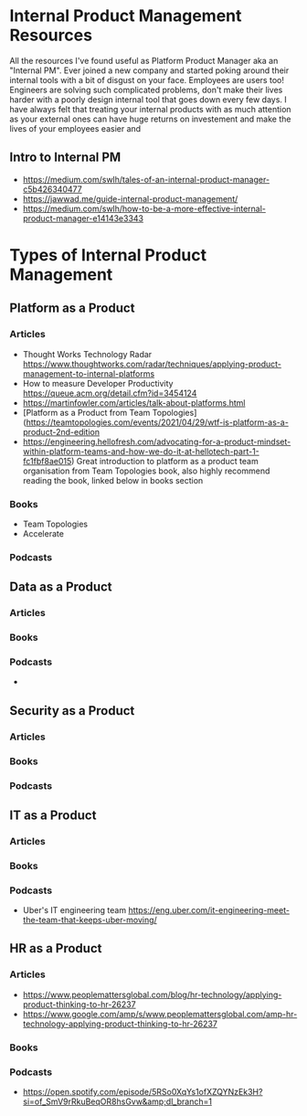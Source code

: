 # Internal Product Management Resources
All the resources I've found useful as Platform Product Manager aka an "Internal PM". Ever joined a new company and started poking around their internal tools with a bit of disgust on your face. Employees are users too! Engineers are solving such complicated problems, don't make their lives harder with a poorly design internal tool that goes down every few days. I have always felt that treating your internal products with as much attention as your external ones can have huge returns on investement and make the lives of your employees easier and 

## Intro to Internal PM
- https://medium.com/swlh/tales-of-an-internal-product-manager-c5b426340477
- https://jawwad.me/guide-internal-product-management/
- https://medium.com/swlh/how-to-be-a-more-effective-internal-product-manager-e14143e3343

# Types of Internal Product Management 

## Platform as a Product

### Articles
- Thought Works Technology Radar https://www.thoughtworks.com/radar/techniques/applying-product-management-to-internal-platforms
- How to measure Developer Productivity https://queue.acm.org/detail.cfm?id=3454124
- https://martinfowler.com/articles/talk-about-platforms.html
- [Platform as a Product from Team Topologies](https://teamtopologies.com/events/2021/04/29/wtf-is-platform-as-a-product-2nd-edition
- https://engineering.hellofresh.com/advocating-for-a-product-mindset-within-platform-teams-and-how-we-do-it-at-hellotech-part-1-fc1fbf8ae015) Great introduction to platform as a product team organisation from Team Topologies book, also highly recommend reading the book, linked below  in books section 

### Books 
- Team Topologies 
- Accelerate 

### Podcasts 



## Data as a Product 
### Articles
### Books
### Podcasts 
- 
## Security as a Product 
### Articles
### Books
### Podcasts 

## IT as a Product 
### Articles
### Books
### Podcasts 
- Uber's IT engineering team <https://eng.uber.com/it-engineering-meet-the-team-that-keeps-uber-moving/> 

 

## HR as a Product 

### Articles
- https://www.peoplemattersglobal.com/blog/hr-technology/applying-product-thinking-to-hr-26237
- https://www.google.com/amp/s/www.peoplemattersglobal.com/amp-hr-technology-applying-product-thinking-to-hr-26237

### Books 

### Podcasts 
- https://open.spotify.com/episode/5RSo0XqYs1ofXZQYNzEk3H?si=of_SmV9rRkuBeqOR8hsGvw&amp;dl_branch=1





